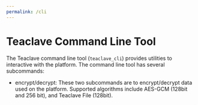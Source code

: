 ```yaml
---
permalink: /cli
---
```


# Teaclave Command Line Tool

The Teaclave command line tool (`teaclave_cli`) provides utilities to
interactive with the platform. The command line tool has several subcommands:

- encrypt/decrypt: These two subcommands are to encrypt/decrypt data used on the
  platform. Supported algorithms include AES-GCM (128bit and 256 bit), and
  Teaclave File (128bit).

